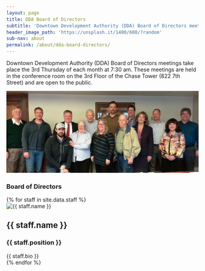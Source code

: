 ```yaml
---
layout: page
title: DDA Board of Directors
subtitle: 'Downtown Development Authority (DDA) Board of Directors meetings take place the 3rd Thursday of each month at 7:30 am. These meetings are held in the conference room on the 3rd Floor of the Chase Tower (822 7th Street) and are open to the public.'
header_image_path: 'https://unsplash.it/1400/600/?random'
sub-nav: about
permalink: /about/dda-board-directors/
---
```



Downtown Development Authority (DDA) Board of Directors meetings take place the 3rd Thursday of each month at 7:30 am. These meetings are held in the conference room on the 3rd Floor of the Chase Tower (822 7th Street) and are open to the public.

![DDA Board of Directors](/uploads/versions/ddaboard---x----1200-512x---.jpg)

### Board of Directors

<div class="staff">{% for staff in site.data.staff %}<div class="staff-member"><img alt="{{ staff.name }}" src="{{ staff.image_path }}" /><div class="staff-title"><h2 class="staff-name">{{ staff.name }}</h2><h3 class="staff-position">{{ staff.position }}</h3></div><div class="staff-bio">{{ staff.bio }}</div></div> {% endfor %}</div>